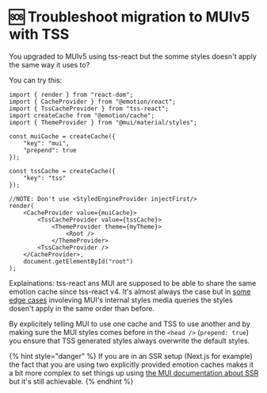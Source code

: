 # 🆘 Troubleshoot migration to MUIv5 with TSS

You upgraded to MUIv5 using tss-react but the somme styles doesn't apply the same way it uses to? &#x20;

You can try this:

```tsx
import { render } from "react-dom";
import { CacheProvider } from "@emotion/react";
import { TssCacheProvider } from "tss-react";
import createCache from "@emotion/cache";
import { ThemeProvider } from "@mui/material/styles";

const muiCache = createCache({
    "key": "mui",
    "prepend": true
});

const tssCache = createCache({
    "key": "tss"
});

//NOTE: Don't use <StyledEngineProvider injectFirst/>
render(
    <CacheProvider value={muiCache}>
        <TssCacheProvider value={tssCache}> 
            <ThemeProvider theme={myTheme}>
                <Root />
            </ThemeProvider>
        <TssCacheProvider />
    </CacheProvider>,
    document.getElementById("root")
);
```

Explainations: tss-react ans MUI are supposed to be able to share the same emotion cache since tss-react v4. It's almost always the case but in [some edge cases](https://github.com/garronej/tss-react/issues/115) involeving MUI's internal styles media queries the styles dosen't apply in the same order than before. &#x20;

By explicitely telling MUI to use one cache and TSS to use another and by making sure the MUI styles comes before in the `<head />` (`prepend: true`) you ensure that TSS generated styles always overwrite the default styles. &#x20;

{% hint style="danger" %}
If you are in an SSR setup (Next.js for example) the fact that you are using two explicitly provided emotion caches makes it a bit more complex to set things up using [the MUI documentation about SSR](https://mui.com/material-ui/guides/server-rendering/) but it's still achievable.
{% endhint %}
